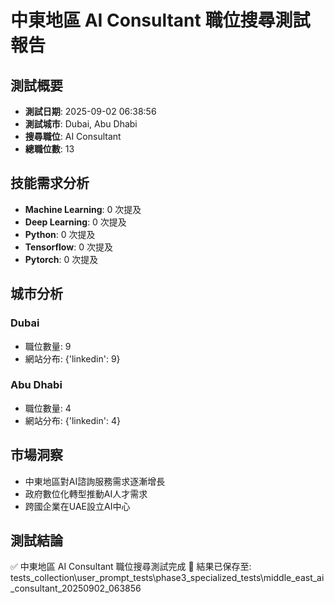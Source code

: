 # 中東地區 AI Consultant 職位搜尋測試報告

## 測試概要
- **測試日期**: 2025-09-02 06:38:56
- **測試城市**: Dubai, Abu Dhabi
- **搜尋職位**: AI Consultant
- **總職位數**: 13

## 技能需求分析
- **Machine Learning**: 0 次提及
- **Deep Learning**: 0 次提及
- **Python**: 0 次提及
- **Tensorflow**: 0 次提及
- **Pytorch**: 0 次提及

## 城市分析

### Dubai
- 職位數量: 9
- 網站分布: {'linkedin': 9}


### Abu Dhabi
- 職位數量: 4
- 網站分布: {'linkedin': 4}


## 市場洞察
- 中東地區對AI諮詢服務需求逐漸增長
- 政府數位化轉型推動AI人才需求
- 跨國企業在UAE設立AI中心

## 測試結論
✅ 中東地區 AI Consultant 職位搜尋測試完成
📁 結果已保存至: tests_collection\user_prompt_tests\phase3_specialized_tests\middle_east_ai_consultant_20250902_063856
